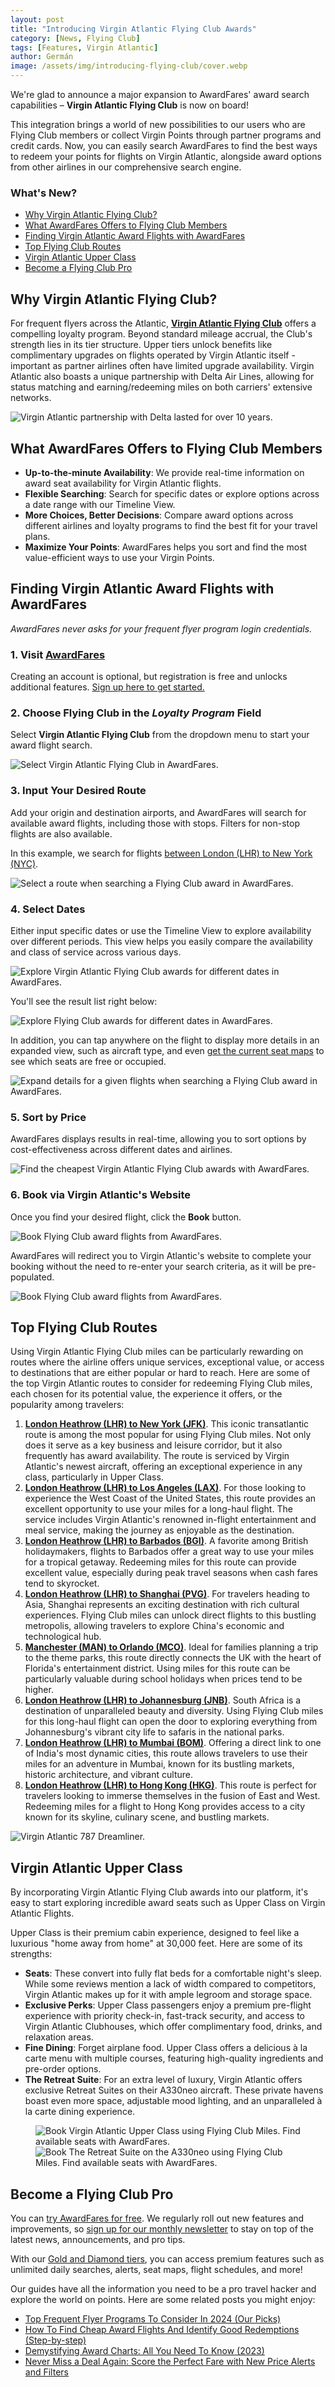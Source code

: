```yaml
---
layout: post
title: "Introducing Virgin Atlantic Flying Club Awards"
category: [News, Flying Club]
tags: [Features, Virgin Atlantic]
author: Germán
image: /assets/img/introducing-flying-club/cover.webp
---
```


We're glad to announce a major expansion to AwardFares' award search capabilities – **Virgin Atlantic Flying Club** is now on board!

This integration brings a world of new possibilities to our users who are Flying Club members or collect Virgin Points through partner programs and credit cards. Now, you can easily search AwardFares to find the best ways to redeem your points for flights on Virgin Atlantic, alongside award options from other airlines in our comprehensive search engine.

### What's New?

- [Why Virgin Atlantic Flying Club?](#why-virgin-atlantic-flying-club)
- [What AwardFares Offers to Flying Club Members](#what-awardfares-offers-to-flying-club-members)
- [Finding Virgin Atlantic Award Flights with AwardFares](#finding-virgin-atlantic-award-flights-with-awardfares)
- [Top Flying Club Routes](#top-flying-club-routes)
- [Virgin Atlantic Upper Class](#virgin-atlantic-upper-class)
- [Become a Flying Club Pro](#become-a-flying-club-pro)

## Why Virgin Atlantic Flying Club?

For frequent flyers across the Atlantic, [**Virgin Atlantic Flying Club**](https://flywith.virginatlantic.com/gb/en/flying-club.html) offers a compelling loyalty program. Beyond standard mileage accrual, the Club's strength lies in its tier structure. Upper tiers unlock benefits like complimentary upgrades on flights operated by Virgin Atlantic itself - important as partner airlines often have limited upgrade availability. Virgin Atlantic also boasts a unique partnership with Delta Air Lines, allowing for status matching and earning/redeeming miles on both carriers' extensive networks.

<img src="../assets/img/introducing-flying-club/va-delta.webp" alt="Virgin Atlantic partnership with Delta lasted for over 10 years." class="noborder"/>

## What AwardFares Offers to Flying Club Members

- **Up-to-the-minute Availability**: We provide real-time information on award seat availability for Virgin Atlantic flights.
- **Flexible Searching**: Search for specific dates or explore options across a date range with our Timeline View.
- **More Choices, Better Decisions**: Compare award options across different airlines and loyalty programs to find the best fit for your travel plans.
- **Maximize Your Points**: AwardFares helps you sort and find the most value-efficient ways to use your Virgin Points.

## Finding Virgin Atlantic Award Flights with AwardFares

*AwardFares never asks for your frequent flyer program login credentials.*

### 1. Visit [AwardFares](https://awardfares.com/signup)

Creating an account is optional, but registration is free and unlocks additional features. [Sign up here to get started.](https://awardfares.com/signup)

### 2. Choose Flying Club in the *Loyalty Program* Field

Select **Virgin Atlantic Flying Club** from the dropdown menu to start your award flight search.

<img src="../assets/img/introducing-flying-club/vs-ffp.webp" alt="Select Virgin Atlantic Flying Club in AwardFares." class="noborder"/>

### 3. Input Your Desired Route

Add your origin and destination airports, and AwardFares will search for available award flights, including those with stops. Filters for non-stop flights are also available.

In this example, we search for flights [between London (LHR) to New York (NYC)](https://awardfares.com/search?LHR.NYC.;z:flyingclub).

<img src="../assets/img/introducing-flying-club/route.webp" alt="Select a route when searching a Flying Club award in AwardFares." class="noborder"/>

### 4. Select Dates

Either input specific dates or use the Timeline View to explore availability over different periods. This view helps you easily compare the availability and class of service across various days.

<img src="../assets/img/introducing-flying-club/timeline-view.avif" alt="Explore Virgin Atlantic Flying Club awards for different dates in AwardFares." class="noborder"/>

You'll see the result list right below:

<img src="../assets/img/introducing-flying-club/results.webp" alt="Explore Flying Club awards for different dates in AwardFares." class="noborder"/>

In addition, you can tap anywhere on the flight to display more details in an expanded view, such as aircraft type, and even [get the current seat maps](https://blog.awardfares.com/seatmaps-guide/) to see which seats are free or occupied.

<img src="../assets/img/introducing-flying-club/details.webp" alt="Expand details for a given flights when searching a Flying Club award in AwardFares." class="noborder"/>

### 5. Sort by Price

AwardFares displays results in real-time, allowing you to sort options by cost-effectiveness across different dates and airlines.

<img src="../assets/img/introducing-flying-club/sort-by-price.avif" alt="Find the cheapest Virgin Atlantic Flying Club awards with AwardFares." class="noborder"/>

### 6. Book via Virgin Atlantic's Website

Once you find your desired flight, click the **Book** button.

<img src="../assets/img/introducing-flying-club/book.webp" alt="Book Flying Club award flights from AwardFares." class="noborder"/>

AwardFares will redirect you to Virgin Atlantic's website to complete your booking without the need to re-enter your search criteria, as it will be pre-populated.

<img src="../assets/img/introducing-flying-club/book-vs.webp" alt="Book Flying Club award flights from AwardFares." class="noborder"/>

## Top Flying Club Routes

Using Virgin Atlantic Flying Club miles can be particularly rewarding on routes where the airline offers unique services, exceptional value, or access to destinations that are either popular or hard to reach. Here are some of the top Virgin Atlantic routes to consider for redeeming Flying Club miles, each chosen for its potential value, the experience it offers, or the popularity among travelers:

1. [**London Heathrow (LHR) to New York (JFK)**](https://awardfares.com/search?LHR.JFK.;z:flyingclub). This iconic transatlantic route is among the most popular for using Flying Club miles. Not only does it serve as a key business and leisure corridor, but it also frequently has award availability. The route is serviced by Virgin Atlantic's newest aircraft, offering an exceptional experience in any class, particularly in Upper Class.
2. [**London Heathrow (LHR) to Los Angeles (LAX)**](https://awardfares.com/search?LHR.LAX.;z:flyingclub). For those looking to experience the West Coast of the United States, this route provides an excellent opportunity to use your miles for a long-haul flight. The service includes Virgin Atlantic's renowned in-flight entertainment and meal service, making the journey as enjoyable as the destination.
3. [**London Heathrow (LHR) to Barbados (BGI)**](https://awardfares.com/search?LHR.BGI.;z:flyingclub). A favorite among British holidaymakers, flights to Barbados offer a great way to use your miles for a tropical getaway. Redeeming miles for this route can provide excellent value, especially during peak travel seasons when cash fares tend to skyrocket.
4. [**London Heathrow (LHR) to Shanghai (PVG)**](https://awardfares.com/search?LHR.PVG.;z:flyingclub). For travelers heading to Asia, Shanghai represents an exciting destination with rich cultural experiences. Flying Club miles can unlock direct flights to this bustling metropolis, allowing travelers to explore China's economic and technological hub.
5. [**Manchester (MAN) to Orlando (MCO)**](https://awardfares.com/search?LHR.MCO.;z:flyingclub). Ideal for families planning a trip to the theme parks, this route directly connects the UK with the heart of Florida's entertainment district. Using miles for this route can be particularly valuable during school holidays when prices tend to be higher.
6. [**London Heathrow (LHR) to Johannesburg (JNB)**](https://awardfares.com/search?LHR.JNB.;z:flyingclub). South Africa is a destination of unparalleled beauty and diversity. Using Flying Club miles for this long-haul flight can open the door to exploring everything from Johannesburg's vibrant city life to safaris in the national parks.
7. [**London Heathrow (LHR) to Mumbai (BOM)**](https://awardfares.com/search?LHR.BOM.;z:flyingclub). Offering a direct link to one of India's most dynamic cities, this route allows travelers to use their miles for an adventure in Mumbai, known for its bustling markets, historic architecture, and vibrant culture.
8. [**London Heathrow (LHR) to Hong Kong (HKG)**](https://awardfares.com/search?LHR.HKG.;z:flyingclub). This route is perfect for travelers looking to immerse themselves in the fusion of East and West. Redeeming miles for a flight to Hong Kong provides access to a city known for its skyline, culinary scene, and bustling markets.

<img src="../assets/img/introducing-flying-club/vs-dreamliner.webp" alt="Virgin Atlantic 787 Dreamliner." class="noborder"/>

## Virgin Atlantic Upper Class

By incorporating Virgin Atlantic Flying Club awards into our platform, it's easy to start exploring incredible award seats such as Upper Class on Virgin Atlantic Flights.

Upper Class is their premium cabin experience, designed to feel like a luxurious "home away from home" at 30,000 feet. Here are some of its strengths:

- **Seats**: These convert into fully flat beds for a comfortable night's sleep.  While some reviews mention a lack of width compared to competitors, Virgin Atlantic makes up for it with ample legroom and storage space.
- **Exclusive Perks**: Upper Class passengers enjoy a premium pre-flight experience with priority check-in, fast-track security, and access to Virgin Atlantic Clubhouses, which offer complimentary food, drinks, and relaxation areas.
- **Fine Dining**: Forget airplane food. Upper Class offers a delicious à la carte menu with multiple courses, featuring high-quality ingredients and pre-order options.
- **The Retreat Suite**: For an extra level of luxury, Virgin Atlantic offers exclusive Retreat Suites on their A330neo aircraft. These private havens boast even more space, adjustable mood lighting, and an unparalleled à la carte dining experience.

<figure>
<img src="../assets/img/introducing-flying-club/upper-class.webp" alt="Book Virgin Atlantic Upper Class using Flying Club Miles. Find available seats with AwardFares." class="noborder"/>
<img src="../assets/img/introducing-flying-club/retreat-suite.webp" alt="Book The Retreat Suite on the A330neo using Flying Club Miles. Find available seats with AwardFares." class="noborder"/>
</figure>

## Become a Flying Club Pro

You can [try AwardFares for free](https://awardfares.com/). We regularly roll out new features and improvements, so [sign up for our monthly newsletter](https://awardfares.com/newsletter) to stay on top of the latest news, announcements, and pro tips.

With our [Gold and Diamond tiers](https://awardfares.com/pricing), you can access premium features such as unlimited daily searches, alerts, seat maps, flight schedules, and more!

Our guides have all the information you need to be a pro travel hacker and explore the world on points. Here are some related posts you might enjoy:

- [Top Frequent Flyer Programs To Consider In 2024 (Our Picks)](https://blog.awardfares.com/frequent-flyer-programs-2024/)
- [How To Find Cheap Award Flights And Identify Good Redemptions (Step-by-step)](https://blog.awardfares.com/how-to-find-cheap-award-flights/)
- [Demystifying Award Charts: All You Need To Know (2023)](https://blog.awardfares.com/demystifying-award-charts/)
- [Never Miss a Deal Again: Score the Perfect Fare with New Price Alerts and Filters](https://blog.awardfares.com/price-alerts/)